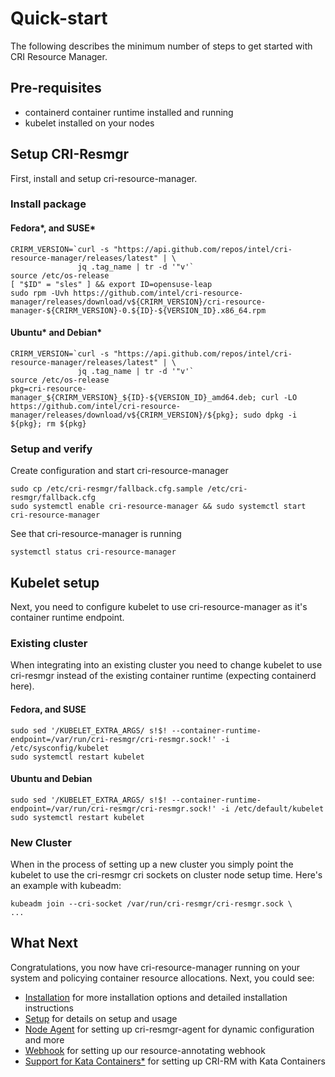 # Quick-start

The following describes the minimum number of steps to get started with CRI
Resource Manager.

## Pre-requisites

- containerd container runtime installed and running
- kubelet installed on your nodes

## Setup CRI-Resmgr

First, install and setup cri-resource-manager.

### Install package

#### Fedora\*, and SUSE\*

```
CRIRM_VERSION=`curl -s "https://api.github.com/repos/intel/cri-resource-manager/releases/latest" | \
               jq .tag_name | tr -d '"v'`
source /etc/os-release
[ "$ID" = "sles" ] && export ID=opensuse-leap
sudo rpm -Uvh https://github.com/intel/cri-resource-manager/releases/download/v${CRIRM_VERSION}/cri-resource-manager-${CRIRM_VERSION}-0.${ID}-${VERSION_ID}.x86_64.rpm
```

#### Ubuntu\* and Debian\*
```
CRIRM_VERSION=`curl -s "https://api.github.com/repos/intel/cri-resource-manager/releases/latest" | \
               jq .tag_name | tr -d '"v'`
source /etc/os-release
pkg=cri-resource-manager_${CRIRM_VERSION}_${ID}-${VERSION_ID}_amd64.deb; curl -LO https://github.com/intel/cri-resource-manager/releases/download/v${CRIRM_VERSION}/${pkg}; sudo dpkg -i ${pkg}; rm ${pkg}
```


### Setup and verify

Create configuration and start cri-resource-manager
```
sudo cp /etc/cri-resmgr/fallback.cfg.sample /etc/cri-resmgr/fallback.cfg
sudo systemctl enable cri-resource-manager && sudo systemctl start cri-resource-manager
```

See that cri-resource-manager is running
```
systemctl status cri-resource-manager
```

## Kubelet setup

Next, you need to configure kubelet to use cri-resource-manager as it's
container runtime endpoint.

### Existing cluster

When integrating into an existing cluster you need to change kubelet to use
cri-resmgr instead of the existing container runtime (expecting containerd
here).

#### Fedora, and SUSE
```
sudo sed '/KUBELET_EXTRA_ARGS/ s!$! --container-runtime-endpoint=/var/run/cri-resmgr/cri-resmgr.sock!' -i /etc/sysconfig/kubelet
sudo systemctl restart kubelet
```

#### Ubuntu and Debian
```
sudo sed '/KUBELET_EXTRA_ARGS/ s!$! --container-runtime-endpoint=/var/run/cri-resmgr/cri-resmgr.sock!' -i /etc/default/kubelet
sudo systemctl restart kubelet
```

### New Cluster

When in the process of setting up a new cluster you simply point the kubelet
to use the cri-resmgr cri sockets on cluster node setup time. Here's an
example with kubeadm:
```
kubeadm join --cri-socket /var/run/cri-resmgr/cri-resmgr.sock \
...

```

## What Next

Congratulations, you now have cri-resource-manager running on your system and
policying container resource allocations. Next, you could see:
- [Installation](installation.md) for more installation options and
  detailed installation instructions
- [Setup](setup.md) for details on setup and usage
- [Node Agent](node-agent.md) for setting up cri-resmgr-agent for dynamic
  configuration and more
- [Webhook](webhook.md) for setting up our resource-annotating webhook
- [Support for Kata Containers\*](setup.md#kata-containers) for setting up
  CRI-RM with Kata Containers
